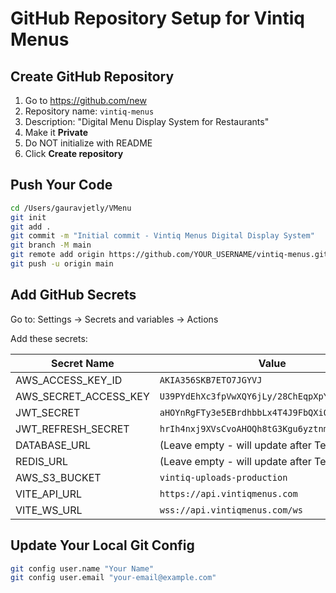 # GitHub Repository Setup for Vintiq Menus

## Create GitHub Repository

1. Go to https://github.com/new
2. Repository name: `vintiq-menus`
3. Description: "Digital Menu Display System for Restaurants"
4. Make it **Private**
5. Do NOT initialize with README
6. Click **Create repository**

## Push Your Code

```bash
cd /Users/gauravjetly/VMenu
git init
git add .
git commit -m "Initial commit - Vintiq Menus Digital Display System"
git branch -M main
git remote add origin https://github.com/YOUR_USERNAME/vintiq-menus.git
git push -u origin main
```

## Add GitHub Secrets

Go to: Settings → Secrets and variables → Actions

Add these secrets:

| Secret Name | Value |
|-------------|-------|
| AWS_ACCESS_KEY_ID | `AKIA356SKB7ETO7JGYVJ` |
| AWS_SECRET_ACCESS_KEY | `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` |
| JWT_SECRET | `aHOYnRgFTy3e5EBrdhbbLx4T4J9FbQXiOteM+QV0zFU=` |
| JWT_REFRESH_SECRET | `hrIh4nxj9XVsCvoAHOQh8tG3Kgu6yztnmJ10EzP64m4=` |
| DATABASE_URL | (Leave empty - will update after Terraform) |
| REDIS_URL | (Leave empty - will update after Terraform) |
| AWS_S3_BUCKET | `vintiq-uploads-production` |
| VITE_API_URL | `https://api.vintiqmenus.com` |
| VITE_WS_URL | `wss://api.vintiqmenus.com/ws` |

## Update Your Local Git Config

```bash
git config user.name "Your Name"
git config user.email "your-email@example.com"
```